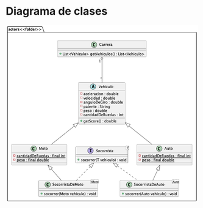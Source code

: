 # Diagrama de clases

<p align="center">
    <img src="../../out/EjerciciosIntegradoresP2/Dakar/diagrams/diagram/diagram.png?raw=true" alt="Diagram classes">
</p>